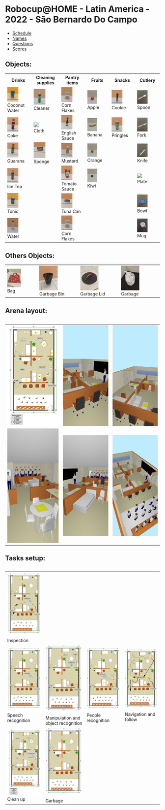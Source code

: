 # Robocup@HOME - Latin America - 2022 - São Bernardo Do Campo

- [Schedule](schedule.pdf)
- [Names](name.pdf)
- [Questions](questions.pdf)
- [Scores](scores.pdf)

## Objects:

<table>
  <tr>
    <th>Drinks</th>
    <th>Cleaning supplies</th>
    <th>Pantry items</th>
    <th>Fruits</th>
    <th>Snacks</th>
    <th>Cutlery</th>
  </tr>
  <tr>
    <td><img src="Objects/Drinks_CoconutWater.jpg" width="50%"/><br>Coconut Water</td>
    <td><img src="Objects/CleaningSupplies_Cleaner.jpg" width="50%"/><br>Cleaner</td>
    <td><img src="Objects/PantryItems_CornFlakes.jpg" width="50%"/><br>Corn Flakes</td>
    <td><img src="Objects/Fruits_Apple.jpg" width="50%"/><br>Apple</td>
    <td><img src="Objects/Snacks_Cookie.jpg" width="50%"/><br>Cookie</td>
    <td><img src="Objects/Cutlery_Spoon.jpg" width="50%"/><br>Spoon</td>
  </tr>
  <tr>
    <td><img src="Objects/Drinks_Coke.jpg" width="50%"/><br>Coke</td>
    <td><img src="Objects/CleaningSupplies_Cloth.jpg" width="50%"/><br>Cloth</td>
    <td><img src="Objects/PantryItems_EnglishSauce.jpg" width="50%"/><br>English Sauce</td>
    <td><img src="Objects/Fruits_Banana.jpg" width="50%"/><br>Banana</td>
    <td><img src="Objects/Snacks_Pringles.jpg" width="50%"/><br>Pringles</td>
    <td><img src="Objects/Cutlery_Fork.jpg" width="50%"/><br>Fork</td>
  </tr>
  <tr>
    <td><img src="Objects/Drinks_Guarana.jpg" width="50%"/><br>Guarana</td>
    <td><img src="Objects/CleaningSupplies_Sponge.jpg" width="50%"/><br>Sponge</td>
    <td><img src="Objects/PantryItems_Mustard.jpg" width="50%"/><br>Mustard</td>
    <td><img src="Objects/Fruits_Orange.jpg" width="50%"/><br>Orange</td>
    <td></td>
    <td><img src="Objects/Cutlery_knife.jpg" width="50%"/><br>Knife</td>
  </tr>
  <tr>
    <td><img src="Objects/Drinks_IceTea.jpg" width="50%"/><br>Ice Tea</td>
    <td></td>
    <td><img src="Objects/PantryItems_TomatoSauce.jpg" width="50%"/><br>Tomato Sauce</td>
    <td><img src="Objects/Fruits_Kiwi.jpg" width="50%"/><br>Kiwi</td>
    <td></td>
    <td><img src="Objects/Cutlery_Plate.jpg" width="50%"/><br>Plate</td>
  </tr>
  <tr>
    <td><img src="Objects/Drinks_Tonic.jpg" width="50%"/><br>Tonic</td>
    <td></td>
    <td><img src="Objects/PantryItems_TunaCan.jpg" width="50%"/><br>Tuna Can</td>
    <td></td>
    <td></td>
    <td><img src="Objects/Cutlery_Bowl.jpg" width="50%"/><br>Bowl</td>
  </tr>
  <tr>
    <td><img src="Objects/Drinks_Water.jpg" width="50%"/><br>Water</td>
    <td></td>
    <td><img src="Objects/PantryItems_CornFlakes.jpg" width="50%"/><br>Corn Flakes</td>
    <td></td>
    <td></td>
    <td><img src="Objects/Cutlery_Mug.jpg" width="50%"/><br>Mug</td>
  </tr>
</table>


## Others Objects:

<table>
  <tr>
    <td><img src="Objects/Bag.jpg" width="50%"/><br>Bag</td>
    <td><img src="Objects/Garbage_Bin.jpg" width="50%"/><br>Garbage Bin</td>
    <td><img src="Objects/Garbage_Lid.jpg" width="50%"/><br>Garbage Lid</td>
    <td><img src="Objects/Garbage.jpg" width="50%"/><br>Garbage</td>
  </tr>
<table>


## Arena layout:

<table>
  <tr>
    <td><img src="Arena/LARC_@home_2022_furniture.png" /></td>
    <td><img src="Arena/LARC_@home_2022_furniture_1.jpg" /></td>
    <td><img src="Arena/LARC_@home_2022_furniture_2.jpg" /></td>
  </tr>
    <tr>
    <td><img src="Arena/LARC_@home_2022_furniture_3.jpg" /></td>
    <td><img src="Arena/LARC_@home_2022_furniture_4.jpg" /></td>
    <td><img src="Arena/LARC_@home_2022_furniture_5.jpg" /></td>
  </tr>
<table>

## Tasks setup:

<table>
  <tr>
    <td><img src="Arena/LARC_@home_2022_Inspection.png" /><br>Inspection</td>
  </tr>
  <tr>
    <td><img src="Arena/LARC_@home_2022_speech.png" /><br>Speech recognition</td>
    <td><img src="Arena/LARC_@home_2022_objects.png" /><br>Manipulation and object recognition</td>
    <td><img src="Arena/LARC_@home_2022_people.png" /><br>People recognition</td>
    <td><img src="Arena/LARC_@home_2022_navigation.png" /><br>Navigation and follow</td>
  </tr>
  <tr>
    <td><img src="Arena/LARC_@home_2022_cleanup.png" /><br>Clean up</td>
    <td><img src="Arena/LARC_@home_2022_garbage.png" /><br>Garbage</td>
  </tr>

<table>

